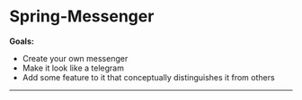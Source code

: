 # Spring-Messenger
**Goals:**

- Create your own messenger
- Make it look like a telegram
- Add some feature to it that conceptually distinguishes it from others

 ****
